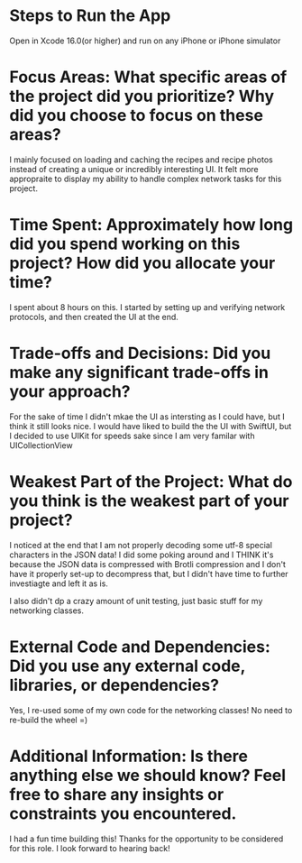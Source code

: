 # Steps to Run the App
Open in Xcode 16.0(or higher) and run on any iPhone or iPhone simulator

# Focus Areas: What specific areas of the project did you prioritize? Why did you choose to focus on these areas?
I mainly focused on loading and caching the recipes and recipe photos instead of creating a unique or incredibly interesting UI. It felt more appropraite to display my ability to handle complex network tasks for this project.

# Time Spent: Approximately how long did you spend working on this project? How did you allocate your time?
I spent about 8 hours on this. I started by setting up and verifying network protocols, and then created the UI at the end.

# Trade-offs and Decisions: Did you make any significant trade-offs in your approach?
For the sake of time I didn't mkae the UI as intersting as I could have, but I think it still looks nice. I would have liked to build the the UI with SwiftUI, but I decided to use UIKit for speeds sake since I am very familar with UICollectionView

# Weakest Part of the Project: What do you think is the weakest part of your project?
I noticed at the end that I am not properly decoding some utf-8 special characters in the JSON data! I did some poking around and I THINK it's because the JSON data is compressed with Brotli compression and I don't have it properly set-up to decompress that, but I didn't have time to further investiagte and left it as is.

I also didn't dp a crazy amount of unit testing, just basic stuff for my networking classes.

# External Code and Dependencies: Did you use any external code, libraries, or dependencies?
Yes, I re-used some of my own code for the networking classes! No need to re-build the wheel =)

# Additional Information: Is there anything else we should know? Feel free to share any insights or constraints you encountered.
I had a fun time building this! Thanks for the opportunity to be considered for this role. I look forward to hearing back!

